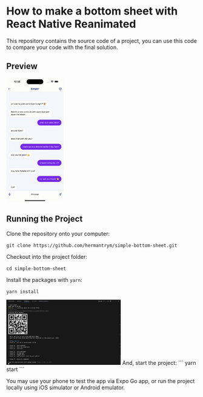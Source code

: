 # How to make a bottom sheet with React Native Reanimated
This repository contains the source code of a project, you can use this code to compare your code with the final solution.

## Preview
<img src="/assets/preview.gif"  width="30%" height="60%">

## Running the Project
Clone the repository onto your computer:
```
git clone https://github.com/hermantrym/simple-bottom-sheet.git
```

Checkout into the project folder:
```
cd simple-bottom-sheet
```

Install the packages with `yarn`:
```
yarn install
```

<img src="/assets/yarn-start.png"  width="60%" height="30%">
And, start the project:
```
yarn start
```

You may use your phone to test the app via Expo Go app, or run the project locally using iOS simulator or Android emulator.